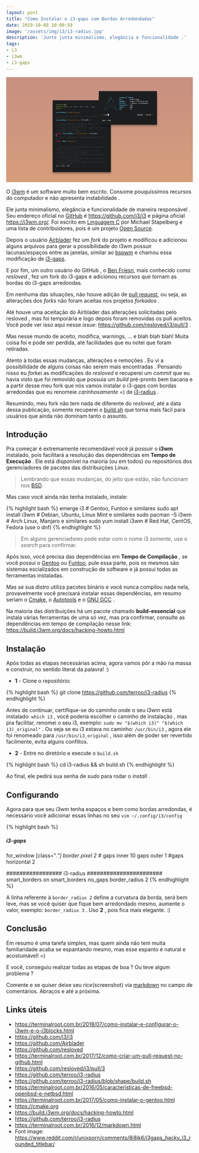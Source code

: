 ```yaml
---
layout: post
title: "Como Instalar o i3-gaps com Bordas Arredondadas"
date: 2019-10-08 10:09:59
image: '/assets/img/i3/i3-radius.jpg'
description: 'Junte junta minimalismo, elegância e funcionalidade .'
tags:
- i3
- i3wm
- i3-gaps
---
```


![Exemplo de i3-gaps com Bordas Arredondadas](/assets/img/i3/i3-radius.jpg)

O [i3wm](https://terminalroot.com.br/2018/07/como-instalar-e-configurar-o-i3wm-e-o-i3blocks.html) é um software muito bem escrito. Consome pouquíssimos recursos do computador e não apresenta instabilidade .

Ele junta minimalismo, elegância e funcionalidade de maneira responsável . Seu endereço oficial no [GitHub](https://github.com/i3/i3) é <https://github.com/i3/i3> e página oficial <https://i3wm.org/>. Foi escrito em [Linguagem C](https://terminalroot.com.br/2011/10/criando-o-primeiro-programa-em-c.html) por Michael Stapelberg e uma lista de contribuidores, pois é um projeto [Open Source](https://opensource.org/).

Depois o usuário [Airblader](https://github.com/Airblader) fez um *fork* do projeto e modificou e adicionou alguns arquivos para gerar a possibilidade do i3wm possuir lacunas/espaços entre as janelas, similar ao [bspwm](https://github.com/baskerville/bspwm) e chamou essa modificação de [i3-gaps](https://github.com/Airblader/i3).

E por fim, um outro usuário do GitHub , o [Ben Friesn](https://github.com/resloved), mais conhecido como *resloved* , fez um fork do i3-gaps e adicionou recursos que tornam as bordas do i3-gaps arredondas.

Em nenhuma das situações, não houve adição de [pull request](https://terminalroot.com.br/2017/12/como-criar-um-pull-request-no-github.html), ou seja, as alterações dos *forks* não foram aceitas nos projetos *forkados* .

Até houve uma aceitação do Airblader das alterações solicitadas pelo resloved , mas foi temporária e logo depois foram removidas os pull aceitos. Você pode ver isso aqui nesse *issue*: <https://github.com/resloved/i3/pull/3> .

Mas nesse mundo de aceito, modifica, warnings, ... e blah blah blah! Muita coisa foi e pode ser perdida, até facilidades que eu notei que foram retiradas.

Atento à todas essas mudanças, alterações e remoções . Eu vi a possibilidade de alguns coisas não serem mais encontradas . Pensando nisso eu *forkei* as modificações do *resloved* e recuperei um *commit* que eu havia visto que foi removido que possuia um *build* pré-pronto bem bacana e a partir desse meu fork que nós vamos instalar o i3-gaps com bordas arredondas que eu renomeie *carinhosamente* =) de [i3-radius](https://github.com/terroo/i3-radius) .

Resumindo, meu fork não tem nada de diferente do *resloved*, até a data dessa publicação, somente recuperei o [build.sh](https://github.com/terroo/i3-radius/blob/shape/build.sh) que torna mais fácil para usuários que ainda não dominam tanto o assunto.

<script async src="https://pagead2.googlesyndication.com/pagead/js/adsbygoogle.js"></script>
<!-- Informat -->
<ins class="adsbygoogle"
     style="display:block"
     data-ad-client="ca-pub-2838251107855362"
     data-ad-slot="2327980059"
     data-ad-format="auto"
     data-full-width-responsive="true"></ins>
<script>
(adsbygoogle = window.adsbygoogle || []).push({});
</script>

## Introdução

Pra começar é extremamente recomendável você já possuir o **i3wm** instalado, pois facilitará a resolução das dependências em **Tempo de Execução** . Ele está disponível na maioria (ou em todos) ou repositórios dos gerenciadores de pacotes das distribuições Linux.

> Lembrando que essas mudanças, do jeito que estão, não funcionam nos [BSD](https://terminalroot.com.br/2016/05/caracteristicas-de-freebsd-openbsd-e-netbsd.html).

Mas caso você ainda não tenha instalado, instale:

{% highlight bash %}
emerge i3 # Gentoo, Funtoo e similares
sudo apt install i3wm # Debian, Ubuntu, Linux Mint e similares
sudo pacman -S i3wm # Arch Linux, Manjaro e similares
sudo yum install i3wm # Red Hat, CentOS, Fedora (use o dnf)
{% endhighlight %}

> Em alguns gerenciadores pode estar com o nome i3 somente, use o *search* para confirmar.

Após isso, você precisa das dependências em **Tempo de Compilação** , se você possui o [Gentoo](https://terminalroot.com.br/2017/05/como-instalar-o-gentoo.html) ou [Funtoo](https://terminalroot.com.br/2018/10/como-instalar-o-funtoo-pelo-ubuntu-ou-linux-mint.html), pule essa parte, pois os mesmos são sistemas escializados em construção de software e já possui todas as ferramentas instaladas.

Mas se sua distro utiliza pacotes binário e você nunca compilou nada nela, provavelmente você precisará instalar essas dependências, em resumo seriam o [Cmake](https://cmake.org), o [Autotools](http://www.gnu.org/software/automake/) e o [GNU GCC](https://gcc.gnu.org) .

Na maioria das distribuições há um pacote chamado **build-essencial** que instala várias ferramentas de uma só vez, mas pra confirmar, consulte as dependências em tempo de compilação nesse link: <https://build.i3wm.org/docs/hacking-howto.html>

## Instalação

Após todas as etapas necessárias acima, agora vamos pôr a mão na massa e construir, no sentido literal da palavra! :)

+ **1** - Clone o repositório:

{% highlight bash %}
git clone https://github.com/terroo/i3-radius
{% endhighlight %}

Antes de continuar, certifique-se do caminho onde o seu i3wm está instalado: `which i3` , você poderia escolher o caminho de instalação , mas pra facilitar, renomei o seu i3, exemplo: `sudo mv "$(which i3)" "$(which i3)_original"` . Ou seja se eu i3 estava no caminho: `/usr/bin/i3` , agora ele foi renomeado para `/usr/bin/i3_original` , isso além de poder ser revertido facilmente, evita alguns conflitos.

+ **2** - Entre no diretório e execute o `build.sh`

{% highlight bash %}
cd i3-radius && sh build.sh
{% endhighlight %}

Ao final, ele pedirá sua senha de *sudo* para rodar o *install* .

<script async src="https://pagead2.googlesyndication.com/pagead/js/adsbygoogle.js"></script>
<!-- Informat -->
<ins class="adsbygoogle"
     style="display:block"
     data-ad-client="ca-pub-2838251107855362"
     data-ad-slot="2327980059"
     data-ad-format="auto"
     data-full-width-responsive="true"></ins>
<script>
(adsbygoogle = window.adsbygoogle || []).push({});
</script>

## Configurando

Agora para que seu i3wm tenha espaços e bem como bordas arredondas, é necessário você adicionar essas linhas no seu `vim ~/.config/i3/config`

{% highlight bash %}
##### i3-gaps ##############
for_window [class=".*"] border pixel 2 #*
gaps inner 10
gaps outer 1
#gaps horizontal 2

################# i3-radius #######################
smart_borders on
smart_borders no_gaps
border_radius 2
{% endhighlight %}

A linha referente à `border_radius 2` define a curvatura da borda, será bem leve, mas se você quiser que fique bem arredondado mesmo, aumente o valor, exemplo: `border_radius 3` . Uso **2** , pois fica mais elegante. :)

## Conclusão

Em resumo é uma tarefa simples, mas quem ainda não tem muita familiaridade acaba se espantando mesmo, mas esse espanto é natural e acostumável! =)

E você, conseguiu realizar todas as etapas de boa ? Ou teve algum problema ?

Comente e se quiser deixe seu *rice*(screenshot) via [markdown](https://terminalroot.com.br/2016/12/markdown.html) no campo de comentários. Abraços e até a próxima.

## Links úteis

+ <https://terminalroot.com.br/2018/07/como-instalar-e-configurar-o-i3wm-e-o-i3blocks.html>
+ <https://github.com/i3/i3>
+ <https://github.com/Airblader>
+ <https://github.com/resloved>
+ <https://terminalroot.com.br/2017/12/como-criar-um-pull-request-no-github.html>
+ <https://github.com/resloved/i3/pull/3>
+ <https://github.com/terroo/i3-radius>
+ <https://github.com/terroo/i3-radius/blob/shape/build.sh>
+ <https://terminalroot.com.br/2016/05/caracteristicas-de-freebsd-openbsd-e-netbsd.html>
+ <https://terminalroot.com.br/2017/05/como-instalar-o-gentoo.html>
+ <https://cmake.org>
+ <https://build.i3wm.org/docs/hacking-howto.html>
+ <https://github.com/terroo/i3-radius>
+ <https://terminalroot.com.br/2016/12/markdown.html>
+ Font image: <https://www.reddit.com/r/unixporn/comments/8i8ik6/i3gaps_hacky_i3_rounded_titlebar/>
    
